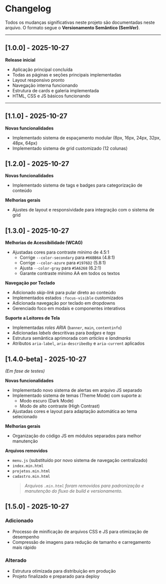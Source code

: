 # Changelog

Todos os mudanças significativas neste projeto são documentadas neste arquivo.
O formato segue o **Versionamento Semântico (SemVer)**.

---

## [1.0.0] - 2025-10-27
**Release inicial**
- Aplicação principal concluída
- Todas as páginas e seções principais implementadas
- Layout responsivo pronto
- Navegação interna funcionando
- Estrutura de cards e galeria implementada
- HTML, CSS e JS básicos funcionando

---
## [1.1.0] - 2025-10-27
**Novas funcionalidades**
- Implementado sistema de espaçamento modular (8px, 16px, 24px, 32px, 48px, 64px)
- Implementado sistema de grid customizado (12 colunas)


## [1.2.0] - 2025-10-27
**Novas funcionalidades**
- Implementado sistema de tags e badges para categorização de conteúdo

**Melhorias gerais**
- Ajustes de layout e responsividade para integração com o sistema de grid
## [1.3.0] - 2025-10-27


**Melhorias de Acessibilidade (WCAG)**
- Ajustadas cores para contraste mínimo de 4.5:1
  - Corrige `--color-secondary` para `#66BB6A` (4.8:1)
  - Corrige `--color-azure` para `#1976D2` (5.8:1)
  - Ajusta `--color-gray` para `#5A6268` (6.2:1)
  - Garante contraste mínimo AA em todos os textos

**Navegação por Teclado**
- Adicionado *skip-link* para pular direto ao conteúdo
- Implementados estados `:focus-visible` customizados
- Adicionada navegação por teclado em dropdowns
- Gerenciado foco em modais e componentes interativos

**Suporte a Leitores de Tela**
- Implementadas *roles ARIA* (`banner`, `main`, `contentinfo`)
- Adicionadas *labels* descritivas para *badges* e *tags*
- Estrutura semântica aprimorada com *articles* e *landmarks*
- Atributos `aria-label`, `aria-describedby` e `aria-current` aplicados

## [1.4.0-beta] - 2025-10-27
*(Em fase de testes)*

**Novas funcionalidades**
- Implementado novo sistema de alertas em arquivo JS separado
- Implementado sistema de temas (Theme Mode) com suporte a:
  - Modo escuro (Dark Mode)
  - Modo de alto contraste (High Contrast)
- Ajustadas cores e layout para adaptação automática ao tema selecionado

**Melhorias gerais**
- Organização do código JS em módulos separados para melhor manutenção

**Arquivos removidos**
- `menu.js` (substituído por novo sistema de navegação centralizado)
- `index.min.html`
- `projetos.min.html`
- `cadastro.min.html`
  > *Arquivos `.min.html` foram removidos para padronização e manutenção do fluxo de build e versionamento.*


## [1.5.0] - 2025-10-27
### Adicionado
- Processo de minificação de arquivos CSS e JS para otimização de desempenho
- Compressão de imagens para redução de tamanho e carregamento mais rápido

### Alterado
- Estrutura otimizada para distribuição em produção
- Projeto finalizado e preparado para deploy